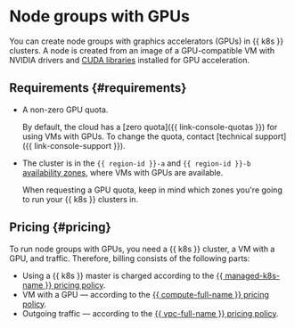 # Node groups with GPUs

You can create node groups with graphics accelerators (GPUs) in {{ k8s }} clusters. A node is created from an image of a GPU-compatible VM with NVIDIA drivers and [CUDA libraries](https://developer.nvidia.com/gpu-accelerated-libraries) installed for GPU acceleration.

## Requirements {#requirements}

* A non-zero GPU quota.

  By default, the cloud has a [zero quota]({{ link-console-quotas }}) for using VMs with GPUs. To change the quota, contact [technical support]({{ link-console-support }}).
* The cluster is in the `{{ region-id }}-a` and `{{ region-id }}-b` [availability zones](../../../overview/concepts/geo-scope.md), where VMs with GPUs are available.

  When requesting a GPU quota, keep in mind which zones you're going to run your {{ k8s }} clusters in.

## Pricing {#pricing}

To run node groups with GPUs, you need a {{ k8s }} cluster, a VM with a GPU, and traffic. Therefore, billing consists of the following parts:
* Using a {{ k8s }} master is charged according to the [{{ managed-k8s-name }} pricing policy](../../pricing.md).
* VM with a GPU — according to the [{{ compute-full-name }} pricing policy](../../../compute/pricing.md#prices-instance-resources).
* Outgoing traffic — according to the [{{ vpc-full-name }} pricing policy](../../../vpc/pricing.md).